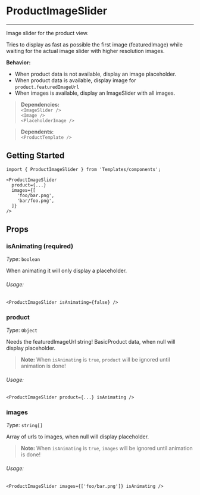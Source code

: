 # ProductImageSlider 
---

Image slider for the product view. 

Tries to display as fast as possible the first image (featuredImage) while waiting for the actual image slider with higher resolution images.

**Behavior:**
- When product data is not available, display an image placeholder.
- When product data is available, display image for `product.featuredImageUrl` 
- When images is available, display an ImageSlider with all images.

> **Dependencies:** 
<br> `<ImageSlider />`
<br> `<Image />`
<br> `<PlaceholderImage />`

> **Dependents:** <br> `<ProductTemplate />`

## Getting Started

```
import { ProductImageSlider } from 'Templates/components';

<ProductImageSlider 
  product={...}
  images={[
    'foo/bar.png',
    'bar/foo.png',
  ]}
/>
```

## Props

### isAnimating (required)
_Type_: `boolean` <br>

When animating it will only display a placeholder.

###### Usage:

```
<ProductImageSlider isAnimating={false} />
```

### product

_Type_: `Object`<br>

Needs the featuredImageUrl string!
BasicProduct data, when null will display placeholder.
> **Note:** When `isAnimating` is `true`, `product` will be ignored until animation is done!

###### Usage:

```
<ProductImageSlider product={...} isAnimating />
```

### images 

_Type_: `string[]`<br>

Array of urls to images, when null will display placeholder.
> **Note:** When `isAnimating` is `true`, `images` will be ignored until animation is done!

###### Usage:

```
<ProductImageSlider images={['foo/bar.png']} isAnimating />
```

